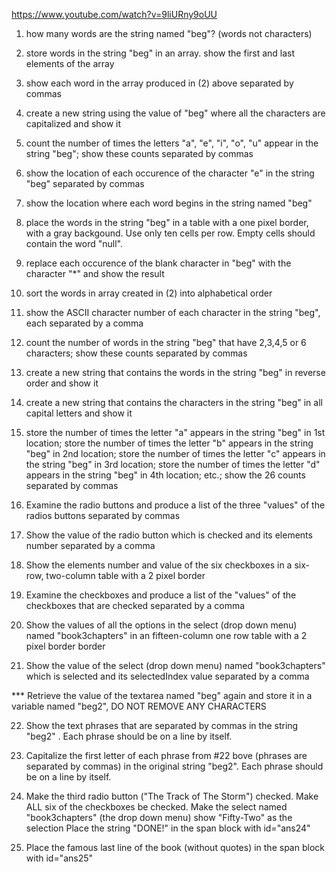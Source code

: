 https://www.youtube.com/watch?v=9liURny9oUU  

1. how many words are the string named "beg"? (words not characters)


2. store words in the string "beg" in an array. show the first and last elements of the array

3. show each word in the array produced in (2) above separated by commas

4. create a new string using the value of "beg" where all the characters are capitalized and show it

5. count the number of times the letters "a", "e", "i", "o", "u" appear in the string "beg"; show these counts separated by commas

6. show the location of each occurence of the character "e" in the string "beg" separated by commas

7. show the location where each word begins in the string named "beg"

8. place the words in the string "beg" in a table with a one pixel border, with a gray backgound. Use only ten cells per row. Empty cells should contain the word "null".

9.  replace each occurence of the blank character in "beg" with the character "*" and show the result

10. sort the words in array created in (2) into alphabetical order

11. show the ASCII character number of each character in the string "beg", each separated by a comma

12. count the number of words in the string "beg" that have 2,3,4,5 or 6 characters; show these counts separated by commas

13. create a new string that contains the words in the string "beg" in reverse order and show it

14. create a new string that contains the characters in the string "beg" in all capital letters and show it

15. store the number of times the letter "a" appears in the string "beg" in 1st location;
    store the number of times the letter "b" appears in the string "beg" in 2nd location;
    store the number of times the letter "c" appears in the string "beg" in 3rd location;
    store the number of times the letter "d" appears in the string "beg" in 4th location;
    etc.; show the 26 counts separated by commas

16. Examine the radio buttons and produce a list of the three "values" of the radios buttons separated by commas

17. Show the value of the radio button which is checked and its elements number separated by a comma

18. Show the elements number and value of the six checkboxes in a six-row, two-column table with a 2 pixel border

19. Examine the checkboxes and produce a list of the "values" of the checkboxes that are checked separated by a comma

20. Show the values of all the options in the select (drop down menu) named "book3chapters" in an fifteen-column one row table with a 2 pixel border border

21. Show the value of the select (drop down menu) named "book3chapters" which is selected and its selectedIndex value separated by a comma

*** Retrieve the value of the textarea named "beg" again and store it in a variable named "beg2", DO NOT REMOVE ANY CHARACTERS

22. Show the text phrases that are separated by commas in the string "beg2" . Each phrase should be on a line by itself.

23. Capitalize the first letter of each phrase from #22 bove (phrases are separated by commas) in the original string "beg2". Each phrase should be on a line by itself.

24. Make the third radio button ("The Track of The Storm") checked.
    Make ALL six of the checkboxes be checked.
    Make the select named "book3chapters" (the drop down menu) show "Fifty-Two" as the selection
    Place the string "DONE!" in the span block with id="ans24"

25. Place the famous last line of the book (without quotes) in the span block with id="ans25"

